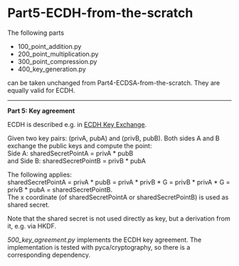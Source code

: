 # Part5-ECDH-from-the-scratch

The following parts 

- 100_point_addition.py
- 200_point_multiplication.py
- 300_point_compression.py
- 400_key_generation.py

can be taken unchanged from Part4-ECDSA-from-the-scratch. They are equally valid for ECDH.

-----------

**Part 5: Key agreement**

ECDH is described e.g. in [ECDH Key Exchange][5_1].

Given two key pairs: (privA, pubA) and (privB, pubB). Both sides A and B exchange the public keys and compute the point:   
Side A: sharedSecretPointA = privA * pubB    
and Side B: sharedSecretPointB = privB * pubA    

The following applies:  
sharedSecretPointA = privA * pubB = privA * privB * G = privB * privA * G = privB * pubA = sharedSecretPointB.  
The x coordinate (of sharedSecretPointA or sharedSecretPointB) is used as shared secret.

Note that the shared secret is not used directly as key, but a derivation from it, e.g. via HKDF.  

*500_key_agreement.py* implements the ECDH key agreement. The implementation is tested with pyca/cryptography, so there is a corresponding dependency.

[5_1]: https://cryptobook.nakov.com/asymmetric-key-ciphers/ecdh-key-exchange

